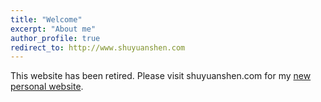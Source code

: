 ```yaml
---
title: "Welcome"
excerpt: "About me"
author_profile: true
redirect_to: http://www.shuyuanshen.com
---
```


This website has been retired. Please visit shuyuanshen.com for my [new personal website](http://www.shuyuanshen.com).




